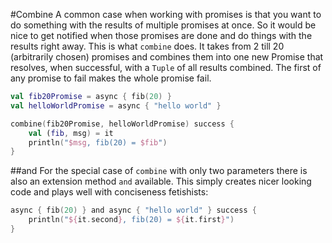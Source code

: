 #Combine
A common case when working with promises is that you want to do something with the results of multiple promises
at once. So it would be nice to get notified when those promises are done and do things with the results right away.
This is what `combine` does. It takes from 2 till 20 (arbitrarily chosen) promises and combines them into one new Promise
that resolves, when successful, with a `Tuple` of all results combined. The first of any promise to fail makes the whole
promise fail. 
  

```kt
val fib20Promise = async { fib(20) }
val helloWorldPromise = async { "hello world" }

combine(fib20Promise, helloWorldPromise) success {
    val (fib, msg) = it
    println("$msg, fib(20) = $fib")
}
```
##and
For the special case of `combine` with only two parameters there is also an extension method `and` available. This
simply creates nicer looking code and plays well with conciseness fetishists:
```kt
async { fib(20) } and async { "hello world" } success {
    println("${it.second}, fib(20) = ${it.first}")
}
```